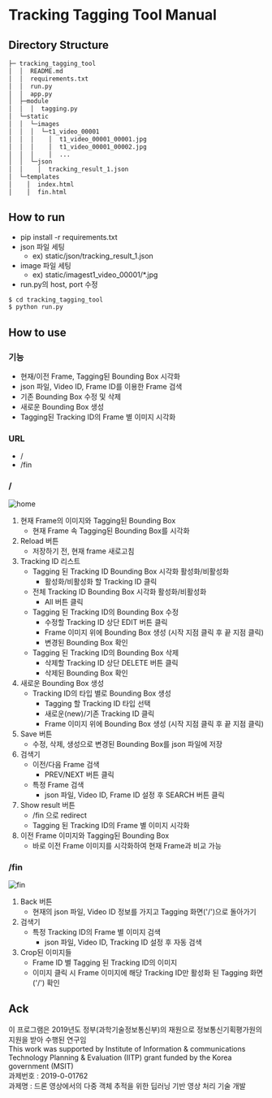 # Tracking Tagging Tool Manual

## Directory Structure
```sh
├─ tracking_tagging_tool
│  │  README.md
│  │  requirements.txt
│  │  run.py
│  │  app.py
│  ├─module
│  │  │  tagging.py
│  └─static
│  │  └─images
│  │  │  └─t1_video_00001
│  │  │    │  t1_video_00001_00001.jpg
│  │  │    │  t1_video_00001_00002.jpg
│  │  │    │  ...
│  │  └─json
│  │    │  tracking_result_1.json
│  └─templates
│    │  index.html
│    │  fin.html
```

## How to run
* pip install -r requirements.txt
* json 파일 세팅
	- ex) static/json/tracking_result_1.json
* image 파일 세팅
	- ex) static/imagest1_video_00001/*.jpg
* run.py의 host, port 수정

```sh
$ cd tracking_tagging_tool
$ python run.py
```

## How to use
### 기능
* 현재/이전 Frame, Tagging된 Bounding Box 시각화
* json 파일, Video ID, Frame ID를 이용한 Frame 검색
* 기존 Bounding Box 수정 및 삭제
* 새로운 Bounding Box 생성
* Tagging된 Tracking ID의 Frame 별 이미지 시각화

### URL
* /
* /fin

### /
![home](https://github.com/zum-lab/tracking_tagging_tool/blob/master/PNG/home.png)
1. 현재 Frame의 이미지와 Tagging된 Bounding Box
	- 현재 Frame 속 Tagging된 Bounding Box를 시각화
2. Reload 버튼
	- 저장하기 전, 현재 frame 새로고침
3. Tracking ID 리스트
	- Tagging 된 Tracking ID Bounding Box 시각화 활성화/비활성화
    	* 활성화/비활성화 할 Tracking ID 클릭
	- 전체 Tracking ID Bounding Box 시각화 활성화/비활성화
    	* All 버튼 클릭
	- Tagging 된 Tracking ID의 Bounding Box 수정
    	* 수정할 Tracking ID 상단 EDIT 버튼 클릭
        * Frame 이미지 위에 Bounding Box 생성 (시작 지점 클릭 후 끝 지점 클릭)
		* 변경된 Bounding Box 확인
    - Tagging 된 Tracking ID의 Bounding Box 삭제
    	* 삭제할 Tracking ID 상단 DELETE 버튼 클릭
        * 삭제된 Bounding Box 확인
4. 새로운 Bounding Box 생성
	- Tracking ID의 타입 별로 Bounding Box 생성
    	* Tagging 할 Tracking ID 타입 선택
        * 새로운(new)/기존 Tracking ID 클릭
        * Frame 이미지 위에 Bounding Box 생성 (시작 지점 클릭 후 끝 지점 클릭)
5. Save 버튼
	- 수정, 삭제, 생성으로 변경된 Bounding Box를 json 파일에 저장
6. 검색기
	- 이전/다음 Frame 검색
    	* PREV/NEXT 버튼 클릭
	- 특정 Frame 검색
    	* json 파일, Video ID, Frame ID 설정 후 SEARCH 버튼 클릭
7. Show result 버튼
	- /fin 으로 redirect
    - Tagging 된 Tracking ID의 Frame 별 이미지 시각화
8. 이전 Frame 이미지와 Tagging된 Bounding Box
	- 바로 이전 Frame 이미지를 시각화하여 현재 Frame과 비교 가능

### /fin
![fin](https://github.com/zum-lab/tracking_tagging_tool/blob/master/PNG/fin.png)
1. Back 버튼
	- 현재의 json 파일, Video ID 정보를 가지고 Tagging 화면('/')으로 돌아가기
2. 검색기
	- 특정 Tracking ID의 Frame 별 이미지 검색
    	* json 파일, Video ID, Tracking ID 설정 후 자동 검색
3. Crop된 이미지들
	- Frame ID 별 Tagging 된 Tracking ID의 이미지
    - 이미지 클릭 시 Frame 이미지에 해당 Tracking ID만 활성화 된 Tagging 화면('/') 확인


## Ack
이 프로그램은 2019년도 정부(과학기술정보통신부)의 재원으로 정보통신기획평가원의 지원을 받아 수행된 연구임  
This work was supported by Institute of Information & communications Technology Planning & Evaluation (IITP) grant funded by the Korea government (MSIT)  
과제번호 : 2019-0-01762  
과제명 : 드론 영상에서의 다중 객체 추적을 위한 딥러닝 기반 영상 처리 기술 개발  


















